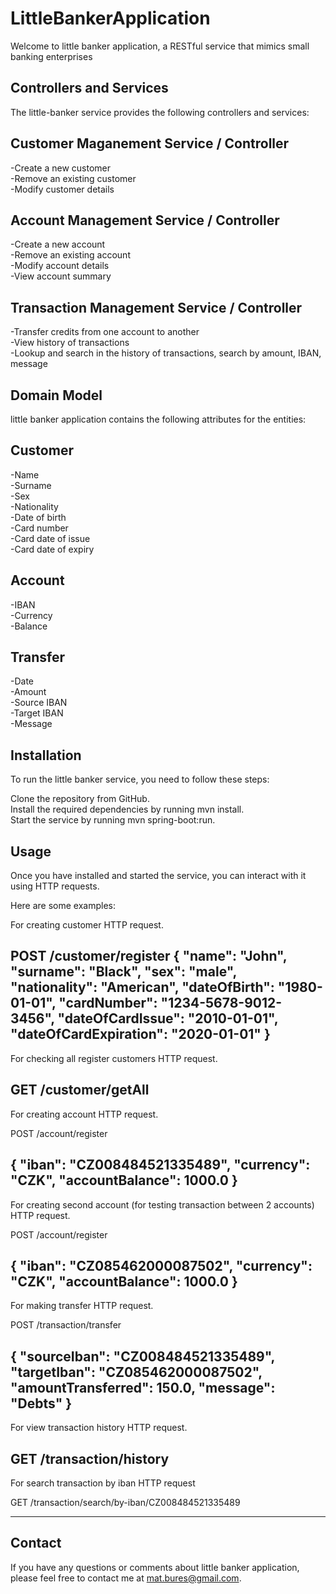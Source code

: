 # LittleBankerApplication
Welcome to little banker application, a RESTful service that mimics small banking enterprises

## Controllers and Services
The little-banker service provides the following controllers and services:

## Customer Maganement Service / Controller
 -Create a new customer  
 -Remove an existing customer  
 -Modify customer details

## Account Management Service / Controller
 -Create a new account  
 -Remove an existing account  
 -Modify account details  
 -View account summary  

## Transaction Management Service / Controller
 -Transfer credits from one account to another  
 -View history of transactions  
 -Lookup and search in the history of transactions, search by amount, IBAN, message  

## Domain Model
little banker application contains the following attributes for the entities:  

## Customer
 -Name  
 -Surname  
 -Sex  
 -Nationality  
 -Date of birth  
 -Card number  
 -Card date of issue  
 -Card date of expiry  

## Account
 -IBAN  
 -Currency  
 -Balance
 
## Transfer  
 -Date  
 -Amount  
 -Source IBAN  
 -Target IBAN  
 -Message  

## Installation
To run the little banker service, you need to follow these steps:

Clone the repository from GitHub.  
Install the required dependencies by running mvn install.  
Start the service by running mvn spring-boot:run.  

## Usage
Once you have installed and started the service, you can interact with it using HTTP requests.

Here are some examples:  

For creating customer HTTP request.  

POST /customer/register
{
    "name": "John",
    "surname": "Black",
    "sex": "male",
    "nationality": "American",
    "dateOfBirth": "1980-01-01",
    "cardNumber": "1234-5678-9012-3456",
    "dateOfCardIssue": "2010-01-01",
    "dateOfCardExpiration": "2020-01-01"
}
-------------------------------------------------
For checking all register customers HTTP request.

GET /customer/getAll
-------------------------------------------------

For creating account HTTP request.

POST /account/register

{
  "iban": "CZ008484521335489",
  "currency": "CZK",
  "accountBalance": 1000.0
}
--------------------------------------------------

For creating second account (for testing transaction between 2 accounts) HTTP request.

POST /account/register

{
  "iban": "CZ085462000087502",
  "currency": "CZK",
  "accountBalance": 1000.0
}
--------------------------------------------------

For making transfer HTTP request.

POST /transaction/transfer

{
"sourceIban": "CZ008484521335489",
"targetIban": "CZ085462000087502",
"amountTransferred": 150.0,
"message": "Debts"
}
----------------------------------------------------

For view transaction history HTTP request.

GET /transaction/history
-----------------------------------------------------

For search transaction by iban HTTP request

GET /transaction/search/by-iban/CZ008484521335489

------------------------------------------------------

## Contact
If you have any questions or comments about little banker application, please feel free to contact me at mat.bures@gmail.com.
